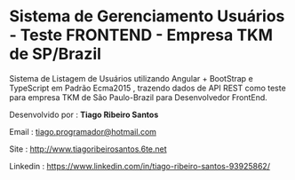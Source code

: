 <h1>Sistema de Gerenciamento Usuários - Teste FRONTEND - Empresa TKM de SP/Brazil </h1>
<p>Sistema de Listagem de Usuários utilizando Angular + BootStrap e TypeScript em Padrão Ecma2015 ,  trazendo dados de API REST como teste para empresa TKM de São Paulo-Brazil para Desenvolvedor FrontEnd.</p>

<p>Desenvolvido por : <b>Tiago Ribeiro Santos</b></p>

Email : </b>tiago.programador@hotmail.com</b>

Site : http://www.tiagoribeirosantos.6te.net

Linkedin : https://www.linkedin.com/in/tiago-ribeiro-santos-93925862/

